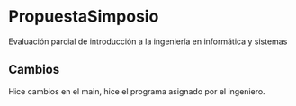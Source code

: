 # PropuestaSimposio
 Evaluación parcial de introducción a la ingeniería en informática y sistemas

 ## Cambios
 Hice cambios en el main, hice el programa asignado por el ingeniero.
